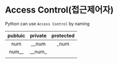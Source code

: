 # Access Control(접근제어자)

Python can use `Access Control` by naming

| publuic | private | protected |
|:-------:|:-------:|:---------:|
|num      |\_\_num  |   \_num   |
|num\_\_  |       \_\_num\_     |
|         |                     |